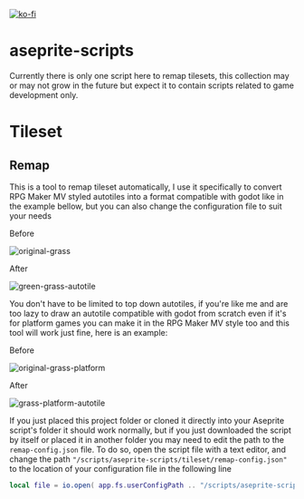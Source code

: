 [![ko-fi](https://ko-fi.com/img/githubbutton_sm.svg)](https://ko-fi.com/P5P7PD8FY)

# aseprite-scripts
Currently there is only one script here to remap tilesets, this collection may or may not grow in the future but expect it to contain scripts related to game development only.

# Tileset
## Remap
This is a tool to remap tileset automatically, I use it specifically to convert RPG Maker MV styled autotiles into a format compatible with godot like in the example bellow, but you can also change the configuration file to suit your needs

Before

![original-grass](https://github.com/leonarJorge/aseprite-scripts/assets/12295900/641877c5-595e-4971-b28a-f709ce02c74b)


After

![green-grass-autotile](https://github.com/leonarJorge/aseprite-scripts/assets/12295900/fa8140e8-2d3a-483b-a574-c4c7aaa566e6)


You don't have to be limited to top down autotiles, if you're like me and are too lazy to draw an autotile compatible with godot from scratch even if it's for platform games you can make it in the RPG Maker MV style too and this tool will work just fine, here is an example:

Before

![original-grass-platform](https://github.com/leonarJorge/aseprite-scripts/assets/12295900/89bda612-fbc6-424f-9db9-33c22fd3e75d)

After

![grass-platform-autotile](https://github.com/leonarJorge/aseprite-scripts/assets/12295900/fbacb926-8eae-46d8-99cd-f94efb82073a)


If you just placed this project folder or cloned it directly into your Aseprite script's folder it should work normally, but if you just downloaded the script by itself or placed it in another folder you may need to edit the path to the ``remap-config.json`` file. To do so, open the script file with a text editor, and change the path ``"/scripts/aseprite-scripts/tileset/remap-config.json"`` to the location of your configuration file in the following line

```lua
local file = io.open( app.fs.userConfigPath .. "/scripts/aseprite-scripts/tileset/remap-config.json", "rb")
```

